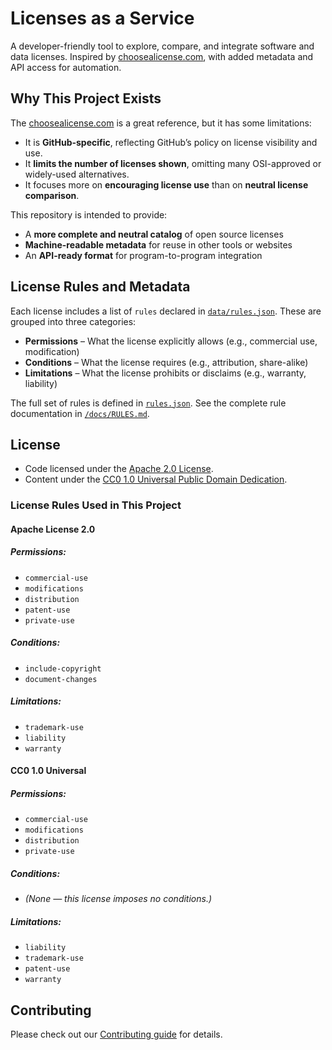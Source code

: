 # Licenses as a Service

A developer-friendly tool to explore, compare, and integrate software and data licenses.
Inspired by [choosealicense.com](https://github.com/github/choosealicense.com), with added metadata and API access for automation.

## Why This Project Exists

The [choosealicense.com](https://github.com/github/choosealicense.com) is a great reference, but it has some limitations:

- It is **GitHub-specific**, reflecting GitHub’s policy on license visibility and use.
- It **limits the number of licenses shown**, omitting many OSI-approved or widely-used alternatives.
- It focuses more on **encouraging license use** than on **neutral license comparison**.

This repository is intended to provide:
- A **more complete and neutral catalog** of open source licenses
- **Machine-readable metadata** for reuse in other tools or websites
- An **API-ready format** for program-to-program integration

## License Rules and Metadata

Each license includes a list of `rules` declared in [`data/rules.json`](data/rules.json). These are grouped into three categories:

- **Permissions** – What the license explicitly allows (e.g., commercial use, modification)
- **Conditions** – What the license requires (e.g., attribution, share-alike)
- **Limitations** – What the license prohibits or disclaims (e.g., warranty, liability)

The full set of rules is defined in [`rules.json`](data/rules.json). See the complete rule documentation in [`/docs/RULES.md`](/docs/RULES.md).


## License

- Code licensed under the [Apache 2.0 License](http://www.apache.org/licenses/LICENSE-2.0).
- Content under the [CC0 1.0 Universal Public Domain Dedication](https://creativecommons.org/publicdomain/zero/1.0/legalcode).

### License Rules Used in This Project

#### Apache License 2.0

##### Permissions:
- `commercial-use`
- `modifications`
- `distribution`
- `patent-use`
- `private-use`

##### Conditions:
- `include-copyright`
- `document-changes`

##### Limitations:
- `trademark-use`
- `liability`
- `warranty`

#### CC0 1.0 Universal

##### Permissions:
- `commercial-use`
- `modifications`
- `distribution`
- `private-use`

##### Conditions:
- *(None — this license imposes no conditions.)*

##### Limitations:
- `liability`
- `trademark-use`
- `patent-use`
- `warranty`

## Contributing

Please check out our [Contributing guide](/docs/CONTRIBUTING.md) for details.
